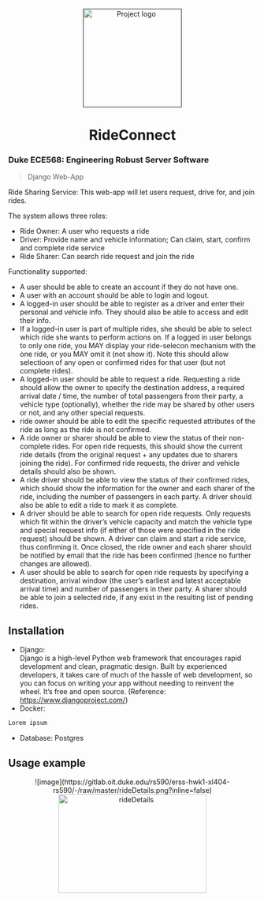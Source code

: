 <p align="center">
<a href="" rel="noopener">
    <img width=200px height=200px src="https://s2.loli.net/2023/01/28/PLAEebtz2dYcSfj.png" alt="Project logo">
</a>
</p>

<h1 align="center">
    RideConnect
</h1>

<h3>
    Duke ECE568: Engineering Robust Server Software
</h3>

> Django Web-App

Ride Sharing Service: This web-app will let users request, drive for, and join rides. 

The system allows three roles:  
- Ride Owner: A user who requests a ride 
- Driver: Provide name and vehicle information; Can claim, start, confirm and complete ride service
- Ride Sharer: Can search ride request and join the ride

Functionality supported: 

- A user should be able to create an account if they do not have one.  
- A user with an account should be able to login and logout.
- A logged-in user should be able to register as a driver and enter their personal and vehicle info. They should also be able to access and edit their info.
- If a logged-in user is part of multiple rides, she should be able to select which ride she wants to perform actions on. If a logged in user belongs to only one ride, you MAY display your ride-selecon mechanism with the one ride, or you MAY omit it (not show it). Note this should allow selectioon of any open or confirmed rides for that user (but not complete rides).
- A logged-in user should be able to request a ride. Requesting a ride should allow the owner to specify the destination address, a required arrival date / time, the number of total passengers from their party, a vehicle type (optionally), whether the ride may be shared by other users or not, and any other special requests.
- ride owner should be able to edit the specific requested attributes of the ride as long as the ride is not confirmed.
- A ride owner or sharer should be able to view the status of their non-complete rides. For open ride requests, this should show the current ride details (from the original request + any updates due to sharers joining the ride). For confirmed ride requests, the driver and vehicle details should also be shown.
- A ride driver should be able to view the status of their confirmed rides, which should show the information for the owner and each sharer of the ride, including the number of passengers in each party. A driver should also be able to edit a ride to mark it as complete.
- A driver should be able to search for open ride requests. Only requests which fit within the driver’s vehicle capacity and match the vehicle type and special request info (if either of those were specified in the ride request) should be shown. A driver can claim and start a ride service, thus confirming it. Once closed, the ride owner and each sharer should be notified by email that the ride has been confirmed (hence no further changes are allowed).
- A user should be able to search for open ride requests by specifying a destination, arrival window (the user’s earliest and latest acceptable arrival time) and number of passengers in their party. A sharer should be able to join a selected ride, if any exist in the resulting list of pending rides.
## Installation
- Django:  
Django is a high-level Python web framework that encourages rapid development and clean, pragmatic design. Built by experienced developers, it takes care of much of the hassle of web development, so you can focus on writing your app without needing to reinvent the wheel. It’s free and open source. (Reference: https://www.djangoproject.com/)
- Docker:

```dockerfile
Lorem ipsum  
```
- Database: Postgres


## Usage example

<div  align="center">   
![image](https://gitlab.oit.duke.edu/rs590/erss-hwk1-xl404-rs590/-/raw/master/rideDetails.png?inline=false)
<image src="./rideDetails.png" width = "300" height = "200" alt="rideDetails" align=center />
</div>



